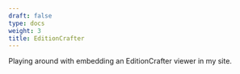```yaml
---
draft: false
type: docs
weight: 3
title: EditionCrafter
---
```


Playing around with embedding an EditionCrafter viewer in my site.

<html>
<div id="ec">

 <script type="text/javascript" src="https://www.unpkg.com/@cu-mkp/editioncrafter-umd" ></script>

 <script type="text/javascript">

     EditionCrafter.viewer({
         id: 'ec',
         documentName: 'Trinity College Cambridge MS O.8.35',
         iiifManifest='https://github.com/technologies-of-history/spring-2026/dyngley/iiif/manifest.json',
         transcriptionTypes: {
           text: 'Transcription'
         }
     });

 </script>
 </div>
 </html>
